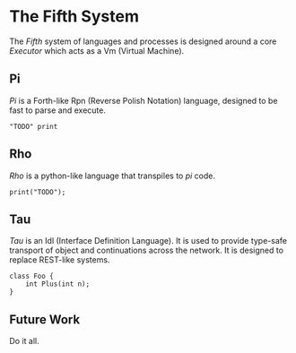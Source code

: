# The Fifth System
The *Fifth* system of languages and processes is designed around a core *Executor* which acts as a Vm (Virtual Machine).

## Pi
*Pi* is a Forth-like Rpn (Reverse Polish Notation) language, designed to be fast to parse and execute.
```pi
"TODO" print
```

## Rho
*Rho* is a python-like language that transpiles to *pi* code.
```rho
print("TODO");
```

## Tau
*Tau* is an Idl (Interface Definition Language). It is used to provide type-safe transport of object and continuations across the network. It is designed to replace REST-like systems.
```tau
class Foo {
    int Plus(int n);
}
```

## Future Work
Do it all.
